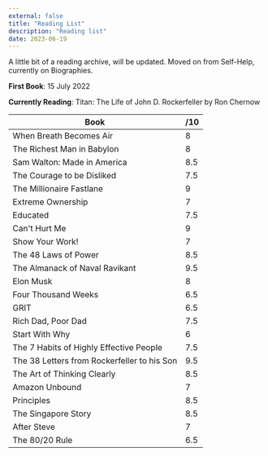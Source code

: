 ```yaml
---
external: false
title: "Reading List"
description: "Reading list"
date: 2023-06-19
---
```

A little bit of a reading archive, will be updated. Moved on from Self-Help, currently on Biographies.

**First Book**: 15 July 2022

**Currently Reading**: Titan: The Life of John D. Rockerfeller by Ron Chernow

| Book      | /10   |
| --------- | -------- | 
| When Breath Becomes Air | 8 | 
| The Richest Man in Babylon | 8 | 
| Sam Walton: Made in America | 8.5 | 
| The Courage to be Disliked | 7.5 |
| The Millionaire Fastlane | 9 | 
| Extreme Ownership | 7 | 
| Educated | 7.5 | 
| Can't Hurt Me | 9 | 
| Show Your Work! | 7 | 
| The 48 Laws of Power | 8.5 |
| The Almanack of Naval Ravikant | 9.5 |
| Elon Musk | 8 | 
| Four Thousand Weeks | 6.5 | 
| GRIT | 6.5 |
| Rich Dad, Poor Dad | 7.5 | 
| Start With Why | 6 | 
| The 7 Habits of Highly Effective People | 7.5 |
| The 38 Letters from Rockerfeller to his Son | 9.5 |
| The Art of Thinking Clearly | 8.5 |
| Amazon Unbound | 7 |
| Principles | 8.5 |
| The Singapore Story | 8.5 |
| After Steve | 7 |
| The 80/20 Rule | 6.5 |